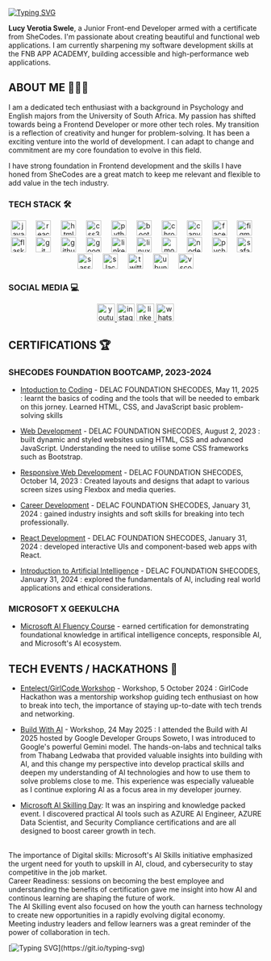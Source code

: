 [![Typing SVG](https://readme-typing-svg.herokuapp.com?font=++%22Aubrey%22%2C+system-ui;++&size=30&pause=1000&color=F73A6F&center=true&vCenter=true&width=435&height=70&lines=+HI%2C+I'M+LUCY+SWELE;+JUNIOR+FRONTEND+DEV)](https://git.io/typing-svg)

**Lucy Verotia Swele**, a Junior Front-end Developer armed with a certificate from SheCodes. I'm passionate about creating beautiful and functional web applications. I am currently sharpening my software development skills at the FNB APP ACADEMY, building accessible and high-performance web applications.

## ABOUT ME  👩🏽‍💻
I am a dedicated tech enthusiast with a background in Psychology and English majors from the University of South Africa. My passion has shifted towards being a Frontend Developer or more other tech roles. My transition is a reflection of creativity and hunger for problem-solving. It has been a exciting venture into the world of development. I can adapt to change and commitment are my core foundation to evolve in this field. 

I have strong foundation in Frontend development and the skills I have honed from SheCodes are a great match to keep me relevant and flexible to add value in the tech 
industry.


### TECH STACK 🛠️

<div align="center">
  <img src="https://cdn.jsdelivr.net/gh/devicons/devicon/icons/javascript/javascript-original.svg" height="30" alt="javascript logo"  />
  <img width="12" />
  <img src="https://cdn.jsdelivr.net/gh/devicons/devicon/icons/react/react-original.svg" height="30" alt="react logo"  />
  <img width="12" />
  <img src="https://cdn.jsdelivr.net/gh/devicons/devicon/icons/html5/html5-original.svg" height="30" alt="html5 logo"  />
  <img width="12" />
  <img src="https://cdn.jsdelivr.net/gh/devicons/devicon/icons/css3/css3-original.svg" height="30" alt="css3 logo"  />
  <img width="12" />
  <img src="https://cdn.jsdelivr.net/gh/devicons/devicon/icons/python/python-original.svg" height="30" alt="python logo"  />
  <img width="12" />
  <img src="https://cdn.jsdelivr.net/gh/devicons/devicon/icons/bootstrap/bootstrap-original.svg" height="30" alt="bootstrap logo"  />
  <img width="12" />
  <img src="https://cdn.jsdelivr.net/gh/devicons/devicon/icons/chrome/chrome-original.svg" height="30" alt="chrome logo"  />
  <img width="12" />
  <img src="https://cdn.jsdelivr.net/gh/devicons/devicon/icons/canva/canva-original.svg" height="30" alt="canva logo"  />
  <img width="12" />
  <img src="https://cdn.jsdelivr.net/gh/devicons/devicon/icons/facebook/facebook-original.svg" height="30" alt="facebook logo"  />
  <img width="12" />
  <img src="https://cdn.jsdelivr.net/gh/devicons/devicon/icons/figma/figma-original.svg" height="30" alt="figma logo"  />
  <img width="12" />
  <img src="https://cdn.jsdelivr.net/gh/devicons/devicon/icons/flask/flask-original.svg" height="30" alt="flask logo"  />
  <img width="12" />
  <img src="https://cdn.jsdelivr.net/gh/devicons/devicon/icons/git/git-original.svg" height="30" alt="git logo"  />
  <img width="12" />
  <img src="https://cdn.jsdelivr.net/gh/devicons/devicon/icons/github/github-original.svg" height="30" alt="github logo"  />
  <img width="12" />
  <img src="https://cdn.jsdelivr.net/gh/devicons/devicon/icons/google/google-original.svg" height="30" alt="google logo"  />
  <img width="12" />
  <img src="https://cdn.jsdelivr.net/gh/devicons/devicon/icons/linkedin/linkedin-original.svg" height="30" alt="linkedin logo"  />
  <img width="12" />
  <img src="https://cdn.jsdelivr.net/gh/devicons/devicon/icons/linux/linux-original.svg" height="30" alt="linux logo"  />
  <img width="12" />
  <img src="https://cdn.jsdelivr.net/gh/devicons/devicon/icons/moodle/moodle-original.svg" height="30" alt="moodle logo"  />
  <img width="12" />
  <img src="https://cdn.jsdelivr.net/gh/devicons/devicon/icons/nodejs/nodejs-original.svg" height="30" alt="nodejs logo"  />
  <img width="12" />
  <img src="https://cdn.jsdelivr.net/gh/devicons/devicon/icons/pycharm/pycharm-original.svg" height="30" alt="pycharm logo"  />
  <img width="12" />
  <img src="https://cdn.jsdelivr.net/gh/devicons/devicon/icons/safari/safari-original.svg" height="30" alt="safari logo"  />
  <img width="12" />
  <img src="https://cdn.jsdelivr.net/gh/devicons/devicon/icons/sass/sass-original.svg" height="30" alt="sass logo"  />
  <img width="12" />
  <img src="https://cdn.jsdelivr.net/gh/devicons/devicon/icons/slack/slack-original.svg" height="30" alt="slack logo"  />
  <img width="12" />
  <img src="https://cdn.jsdelivr.net/gh/devicons/devicon/icons/twitter/twitter-original.svg" height="30" alt="twitter logo"  />
  <img width="12" />
  <img src="https://cdn.jsdelivr.net/gh/devicons/devicon/icons/ubuntu/ubuntu-plain.svg" height="30" alt="ubuntu logo"  />
  <img width="12" />
  <img src="https://cdn.jsdelivr.net/gh/devicons/devicon/icons/vscode/vscode-original.svg" height="30" alt="vscode logo"  />
</div>

### SOCIAL MEDIA 💻

<div align="center">
  <a href="https://www.youtube.com/@lucyswele5446" target="_blank">
    <img src="https://img.shields.io/static/v1?message=Youtube&logo=youtube&label=&color=FF0000&logoColor=white&labelColor=&style=for-the-badge" height="35" alt="youtube logo"  />
  </a>
  <img src="https://img.shields.io/static/v1?message=Instagram&logo=instagram&label=&color=E4405F&logoColor=white&labelColor=&style=for-the-badge" height="35" alt="instagram logo"  />
  <a href="https://www.linkedin.com/in/lucy-verotia-swele" target="_blank">
    <img src="https://img.shields.io/static/v1?message=LinkedIn&logo=linkedin&label=&color=0077B5&logoColor=white&labelColor=&style=for-the-badge" height="35" alt="linkedin logo"  />
  </a>
  <img src="https://img.shields.io/static/v1?message=Whatsapp&logo=whatsapp&label=&color=25D366&logoColor=white&labelColor=&style=for-the-badge" height="35" alt="whatsapp logo"  />
</div>

 

## CERTIFICATIONS 🏆
 ### SHECODES FOUNDATION BOOTCAMP, 2023-2024
- [Intoduction to Coding](https://www.shecodes.io/certificates/bccd461f8b64eeeb18eec9c962ea8cd6?_gl=1*ae5z86*_gcl_au*MTQzMzA2MDM4Ni4xNzQ4OTgyMjI0) -  DELAC FOUNDATION SHECODES, May 11, 2025 : learnt the basics of coding and the tools that will be needed to embark on this jorney. Learned HTML, CSS, and JavaScript basic problem-solving skills

- [Web Development](https://www.shecodes.io/certificates/fdaf17053da45b8222cccba354de4fef?_gl=1*1avzxbo*_gcl_au*MTQzMzA2MDM4Ni4xNzQ4OTgyMjI0) - DELAC FOUNDATION SHECODES, August 2, 2023 : built dynamic and styled websites using HTML, CSS and advanced JavaScript. Understanding the need to utilise some CSS frameworks such as Bootstrap.

- [Responsive Web Development](https://www.shecodes.io/certificates/e449e40cdc4609d2054d0df4038455ab?_gl=1*2pkfri*_gcl_au*MTQzMzA2MDM4Ni4xNzQ4OTgyMjI0) - DELAC FOUNDATION SHECODES, October 14, 2023 : Created layouts and designs that adapt to various screen sizes using Flexbox and media queries.

- [Career Development](https://www.shecodes.io/certificates/be70d73e41f356f2aae2497ec9526b78?_gl=1*1un11ip*_gcl_au*MTQzMzA2MDM4Ni4xNzQ4OTgyMjI0) - DELAC FOUNDATION SHECODES, January 31, 2024 : gained industry insights and soft skills for breaking into tech professionally.

- [React Development](https://www.shecodes.io/certificates/3c10d2e3ec3b8167206fcf9203b75a28?_gl=1*1un11ip*_gcl_au*MTQzMzA2MDM4Ni4xNzQ4OTgyMjI0) - DELAC FOUNDATION SHECODES, January 31, 2024 : developed interactive UIs and component-based web apps with React.

- [Introduction to Artificial Intelligence](https://www.shecodes.io/certificates/ee1718e3b1609d930b2da3bac5b473d6?_gl=1*defz3o*_gcl_au*MTQzMzA2MDM4Ni4xNzQ4OTgyMjI0) - DELAC FOUNDATION SHECODES, January 31, 2024 : explored the fundamentals of AI, including real world applications and ethical considerations.


### MICROSOFT X GEEKULCHA 
- [Microsoft AI Fluency Course](https://msaiskillsdev.gklink.co/cert/Lucy%20Verotia%20Swele%20-%20Certificate%20-%20MSAISkillsDev%20Course%20-%2020250603225128.png) - earned certification for demonstrating foundational knowledge in artifical intelligence concepts, responsible AI, and Microsoft's AI ecosystem.
 



## TECH EVENTS / HACKATHONS 🎤

- [Entelect/GirlCode Workshop]() - Workshop, 5 October 2024 : GirlCode Hackathon was a mentorship workshop guiding tech enthusiast on how to break into tech, the importance of staying up-to-date with tech trends and networking.
 

- [Build With AI]() - Workshop, 24 May 2025 : I attended the Build with AI 2025 hosted by Google Developer Groups Soweto, I was introduced to Google's powerful Gemini model. The hands-on-labs and technical talks from Thabang Ledwaba that provided valuable insights into building with AI, and this change my perspective into develop practical skills and deepen my understanding of AI technologies and how to use them to solve problems close to me. This experience was especially valueable as I continue exploring AI as a focus area in my developer journey.


- [Microsoft AI Skilling Day](): It was an inspiring and knowledge packed event. I discovered practical AI tools such as AZURE AI Engineer, AZURE Data Scientist, and Security Compliance certifications and are all designed to boost career growth in tech.
<br> 
The importance of Digital skills: Microsoft's AI Skills initiative emphasized the urgent need for youth to upskill in AI, cloud, and cybersecurity to stay competitive in the job market. 
<br> 
Career Readiness: sessions on becoming the best employee and understanding the benefits of certification gave me insight into how AI and continous learning are shaping the future of work.
<br>
The AI Skilling event also focused on how the youth can harness technology to create new opportunities in a rapidly evolving digital economy.
<br>
Meeting industry leaders and fellow learners was a great reminder of the power of collaboration in tech.  

[![Typing SVG](https://readme-typing-svg.herokuapp.com?font=++%22Aubrey%22%2C+system-ui;++&size=25&pause=1000&color=F73A6F&center=true&vCenter=true&width=435&height=70&lines=++STAY+TUNED+FOR+MORE+INFO!!)](https://git.io/typing-svg)